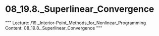# 08_19.8._Superlinear_Convergence

"""
Lecture: /19._Interior-Point_Methods_for_Nonlinear_Programming
Content: 08_19.8._Superlinear_Convergence
"""

